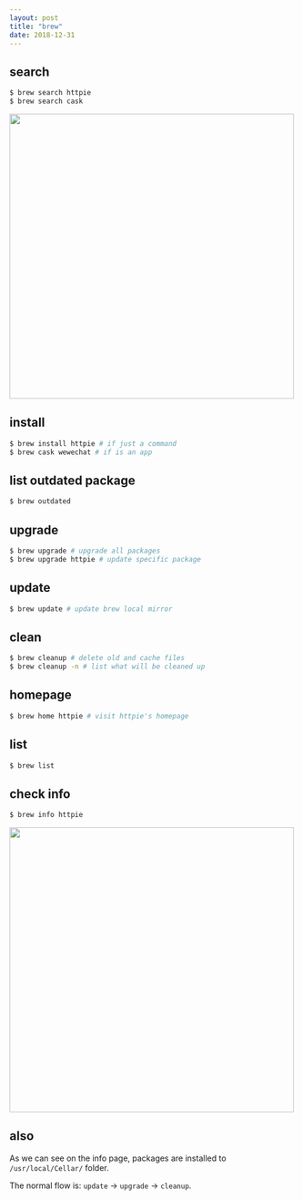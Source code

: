 ```yaml
---
layout: post
title: "brew"
date: 2018-12-31
---
```


## search

```bash
$ brew search httpie
$ brew search cask
```

<img src="https://raw.githubusercontent.com/FaiChou/faichou.github.io/master/img/1546248589499.png" width="500" />



## install

```bash
$ brew install httpie # if just a command
$ brew cask wewechat # if is an app
```

## list outdated package

```bash
$ brew outdated
```

## upgrade

```bash
$ brew upgrade # upgrade all packages
$ brew upgrade httpie # update specific package
```

## update

```bash
$ brew update # update brew local mirror
```

## clean

```bash
$ brew cleanup # delete old and cache files
$ brew cleanup -n # list what will be cleaned up
```

## homepage

```bash
$ brew home httpie # visit httpie's homepage
```

## list

```bash
$ brew list
```

## check info

```bash
$ brew info httpie
```

<img src="https://raw.githubusercontent.com/FaiChou/faichou.github.io/master/img/1546249026298.png" width="500" />

## also

As we can see on the info page, packages are installed to `/usr/local/Cellar/` folder.

The normal flow is: `update` -> `upgrade` -> `cleanup`.



